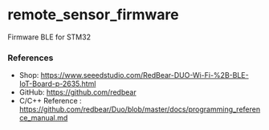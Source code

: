# remote_sensor_firmware
Firmware BLE for STM32

### References
- Shop: https://www.seeedstudio.com/RedBear-DUO-Wi-Fi-%2B-BLE-IoT-Board-p-2635.html
- GitHub: https://github.com/redbear
- C/C++ Reference : https://github.com/redbear/Duo/blob/master/docs/programming_reference_manual.md
